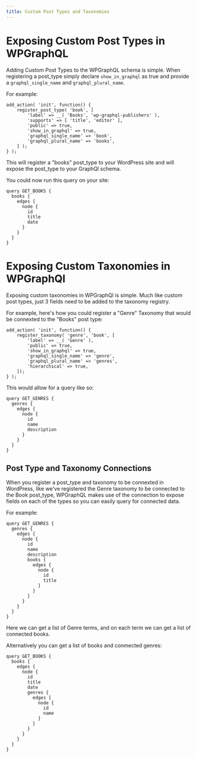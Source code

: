 ```yaml
---
title: Custom Post Types and Taxonomies
---
```


# Exposing Custom Post Types in WPGraphQL

Adding Custom Post Types to the WPGraphQL schema is simple. When registering a post_type simply declare `show_in_graphql` as true and provide a `graphql_single_name` and `graphql_plural_name`. 

For example: 

```
add_action( 'init', function() {
	register_post_type( 'book', [
		'label' => __( 'Books', 'wp-graphql-publishers' ),
		'supports' => [ 'title', 'editor' ],
		'public' => true,
		'show_in_graphql' => true,
		'graphql_single_name' => 'book',
		'graphql_plural_name' => 'books',
	] );
} );
```

This will register a "books" post_type to your WordPress site and will expose the post_type to your GraphQl schema. 

You could now run this query on your site:

```
query GET_BOOKS {
  books {
    edges {
      node {
        id
        title
        date
      }
    }
  }
}
```

# Exposing Custom Taxonomies in WPGraphQl

Exposing custom taxonomies in WPGraphQl is simple. Much like custom post types, just 3 fields need to be added to the taxonomy registry.

For example, here's how you could register a "Genre" Taxonomy that would be connexted to the "Books" post type:

```
add_action( 'init', function() {
	register_taxonomy( 'genre', 'book', [
		'label' => __( 'Genre' ),
		'public' => true,
		'show_in_graphql' => true,
		'graphql_single_name' => 'genre',
		'graphql_plural_name' => 'genres',
		'hierarchical' => true,
	]);
} );
```

This would allow for a query like so:

```
query GET_GENRES {
  genres {
    edges {
      node {
        id
        name
        description
      }
    }
  }
}
```

## Post Type and Taxonomy Connections

When you register a post_type and taxonomy to be connexted in WordPress, like we've registered the Genre taxonomy to be connected to the Book post_type, WPGraphQL makes use of the connection to expose fields on each of the types so you can easily query for connected data.

For example: 

```
query GET_GENRES {
  genres {
    edges {
      node {
        id
        name
        description
        books { 
          edges {
            node {
              id
              title
            }
          }
        }
      }
    }
  }
}
```

Here we can get a list of Genre terms, and on each term we can get a list of connected books. 

Alternatively you can get a list of books and conmected genres:

```
query GET_BOOKS {
  books {
    edges {
      node {
        id
        title
        date
        genres {
          edges {
            node {
              id
              name
            }
          }
        }
      }
    }
  }
}
```



